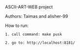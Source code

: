 ASCII-ART-WEB project

Authors: Taimas and alisher-99

How to run:

    1. call command: make pusk

    2. go to: http://localhost:8181/
